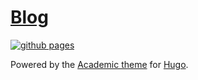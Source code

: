 # [Blog](https://goatwu1993.github.io/blog/)

[![github pages](https://github.com/goatwu1993/blog/actions/workflows/main.yml/badge.svg)](https://github.com/goatwu1993/blog/actions/workflows/main.yml)

Powered by the [Academic theme](https://sourcethemes.com/academic/) for [Hugo](https://gohugo.io/).
